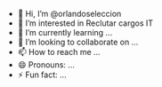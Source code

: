 - 👋 Hi, I’m @orlandoseleccion
- 👀 I’m interested in Reclutar cargos IT
- 🌱 I’m currently learning ...
- 💞️ I’m looking to collaborate on ...
- 📫 How to reach me ...
- 😄 Pronouns: ...
- ⚡ Fun fact: ...

<!---
orlandoseleccion/orlandoseleccion is a ✨ special ✨ repository because its `README.md` (this file) appears on your GitHub profile.
You can click the Preview link to take a look at your changes.
--->
